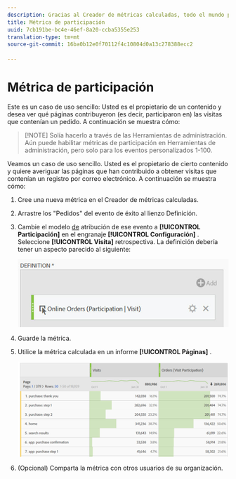 ```yaml
---
description: Gracias al Creador de métricas calculadas, todo el mundo puede crear una métrica de participación.
title: Métrica de participación
uuid: 7cb191be-bc4e-46ef-8a20-ccba5355e253
translation-type: tm+mt
source-git-commit: 16ba0b12e0f70112f4c10804d0a13c278388ecc2

---
```



# Métrica de participación

Este es un caso de uso sencillo: Usted es el propietario de un contenido y desea ver qué páginas contribuyeron (es decir, participaron en) las visitas que contenían un pedido. A continuación se muestra cómo:

> [!NOTE] Solía hacerlo a través de las Herramientas de administración. Aún puede habilitar métricas de participación en Herramientas de administración, pero solo para los eventos personalizados 1-100.

Veamos un caso de uso sencillo. Usted es el propietario de cierto contenido y quiere averiguar las páginas que han contribuido a obtener visitas que contenían un registro por correo electrónico. A continuación se muestra cómo:

1. Cree una nueva métrica en el Creador de métricas calculadas.
1. Arrastre los "Pedidos" del evento de éxito al lienzo Definición.
1. Cambie el modelo [de](/help/components/c-calcmetrics/c-workflow/cm-workflow/c-build-metrics/m-metric-type-alloc.md) atribución de ese evento a **[!UICONTROL Participación]** en el engranaje **[!UICONTROL Configuración]** . Seleccione **[!UICONTROL Visita]** retrospectiva. La definición debería tener un aspecto parecido al siguiente:

   ![](assets/participation.png)

1. Guarde la métrica.
1. Utilice la métrica calculada en un informe **[!UICONTROL Páginas]** .

   ![](assets/participation-pages.png)

1. (Opcional) Comparta la métrica con otros usuarios de su organización.


